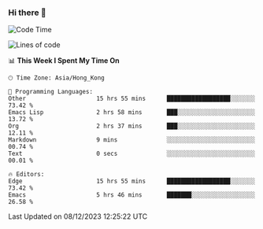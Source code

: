 ### Hi there 👋

<!--
**nicehiro/nicehiro** is a ✨ _special_ ✨ repository because its `README.md` (this file) appears on your GitHub profile.

Here are some ideas to get you started:

- 🔭 I’m currently working on ...
- 🌱 I’m currently learning ...
- 👯 I’m looking to collaborate on ...
- 🤔 I’m looking for help with ...
- 💬 Ask me about ...
- 📫 How to reach me: ...
- 😄 Pronouns: ...
- ⚡ Fun fact: ...
-->

<!--START_SECTION:waka-->
![Code Time](http://img.shields.io/badge/Code%20Time-133%20hrs%2054%20mins-blue)

![Lines of code](https://img.shields.io/badge/From%20Hello%20World%20I%27ve%20Written-2.6%20million%20lines%20of%20code-blue)

📊 **This Week I Spent My Time On** 

```text
🕑︎ Time Zone: Asia/Hong_Kong

💬 Programming Languages: 
Other                    15 hrs 55 mins      ██████████████████░░░░░░░   73.42 % 
Emacs Lisp               2 hrs 58 mins       ███░░░░░░░░░░░░░░░░░░░░░░   13.72 % 
Org                      2 hrs 37 mins       ███░░░░░░░░░░░░░░░░░░░░░░   12.11 % 
Markdown                 9 mins              ░░░░░░░░░░░░░░░░░░░░░░░░░   00.74 % 
Text                     0 secs              ░░░░░░░░░░░░░░░░░░░░░░░░░   00.01 % 

🔥 Editors: 
Edge                     15 hrs 55 mins      ██████████████████░░░░░░░   73.42 % 
Emacs                    5 hrs 46 mins       ███████░░░░░░░░░░░░░░░░░░   26.58 % 
```


 Last Updated on 08/12/2023 12:25:22 UTC
<!--END_SECTION:waka-->
